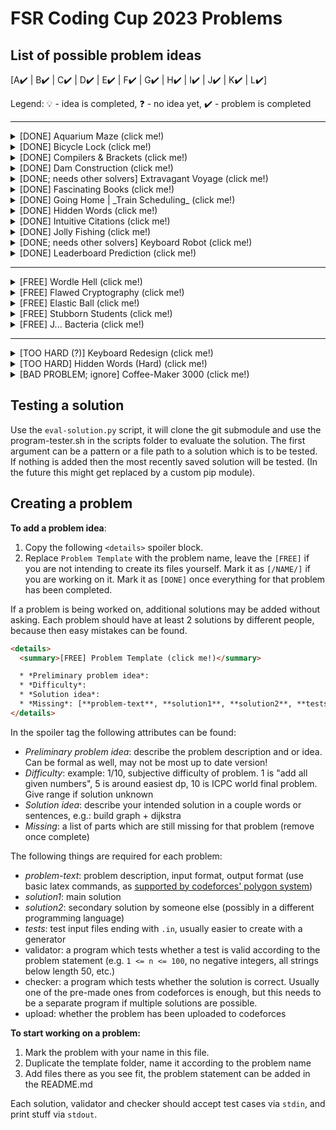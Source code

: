# FSR Coding Cup 2023 Problems


## List of possible problem ideas

[A✔️ | B✔️ | C✔️ | D✔️ | E✔️ | F✔️ | G✔️ | H✔️ | I✔️ | J✔️ | K✔️ | L✔️]

Legend: 💡 - idea is completed, ❓ - no idea yet, ✔️ - problem is completed

---

<details> 
  <summary>[DONE] Aquarium Maze (click me!)</summary>

  * *Preliminary problem idea*: you are given a 2D matrix of # and . (an aquarium). How much water fits inside of it? (Water does not flow up into airpockets)
  * *Difficulty*: 2-3/10
  * *Solution idea*: dfs or bfs
  * *Missing*: [(improve)**, **solution-slide**]
  * *Variation*: given a maze as a 2D matrix of # and . print the length of the shortest path.
</details>

<details> 
  <summary>[DONE] Bicycle Lock (click me!)</summary>

  * *Preliminary problem idea*: your gloves are too thick for the bicycle lock. Can only turn 2 dials at once, 2-100 numbers from 0 to 9 on lock. How many steps to turn to correct solution (if possible) given start position and correct position.
  * *Difficulty*: 2/10
  * *Solution idea*: greedy, start at left and check whether rightmost digit is correct
  * *Missing*: [**solution2**, **image of gloves + lock**, **solution-slide**]
</details>

<details> 
  <summary>[DONE] Compilers & Brackets (click me!)</summary>

  * *Preliminary problem idea*: You just completed the lecture on how to create compilers, and now that you are an expert at it you want to test your skills. You decide to create your own programming language. First steps first, however, so you decide the most important thing is brackets, and lots of them. You want to write a parser which tells you whether a list of open and closed brackets is valid. Print "valid" or "invalid"
  * *Difficulty*: 2-3/10
  * *Solution idea*: track sum of open/closed brackets, if negative: print invalid
  * *Missing*: [**solution2**, **solution-slide**]
</details>

<details> 
  <summary>[DONE] Dam Construction (click me!)</summary>

  * *Preliminary problem idea*: you have a limited number of 3 types of lego bricks, 1, 2 and 4 wide. What is the highest wall of width w you can build?
  * *Difficulty*: 3/10
  * *Solution idea*: greedy
  * *Missing*: [**solution2**, **solution-slide**]
</details>


<details> 
  <summary>[DONE; needs other solvers] Extravagant Voyage (click me!)</summary>

  * *Preliminary problem idea*: You are travelling home as part of going home, you are bringing n items of value x and volume v, your luggage only fits L litres of volume though. What is the maximum sentimental value you can bring?
  * *Difficulty*:
  * *Solution idea*: knapsack
  * *Missing*: [**problem-text**, **solution1**, **solution2**, **tests**, **validator**, **checker**, **upload**, **solution-slide**]
</details>

<details> 
  <summary>[DONE] Fascinating Books (click me!)</summary>

  * *Preliminary problem idea*: You wonder around the library looking for the best book on visual basic, but you see so many books that any book title you read starts to lose its meaning. You just see letters, and you start to wonder. Do these books on this shelf contain each letter of the english alphabet at least once? Print "yes" or "no"
  * *Difficulty*: 1/10
  * *Solution idea*:
  * *Missing*: [**solution-slide**, **image-in-library**]
</details>


<details> 
  <summary>[DONE] Going Home | _Train Scheduling_ (click me!)</summary>

  * *Preliminary problem idea*: you are in Rostock, but tomorrow you want to be at home! So you decide to go with deutsche bahn, however you see that their planning system is not working. So you take the matters in your own hands. You take all routes in the system and create your own timetable and routing. Of course the deutsche bahn trains may have some delay. Given the routes for the day and the maximum delay for each train, print the earliest possible time for arrival, and the latest possible time
  * *Difficulty*: 5/10
  * *Solution idea*: make graph, traverse with dijkstra
  * *Missing*: [**solution2**, **solution-slide**]
</details>

<details> 
  <summary>[DONE] Hidden Words (click me!)</summary>

  * *Preliminary problem idea*: Given a list of words, construct a string of minimal length which contains each given word. Much easier variation: words have to appear in order. A bit harder: words appear in order, but may be shifted.
  * *Difficulty*: 2/10
  * *Solution idea*:
  * *Missing*: [**solution2**, **solution-slide**]
</details>


<details> 
  <summary>[DONE] Intuitive Citations (click me!)</summary>

  * *Preliminary problem idea*: Random authors, print first author alphabetically + et al
  * *Difficulty*: 1/10
  * *Solution idea*: sort
  * *Missing*: [**solution2**, **solution-slide**]
</details>

<details> 
  <summary>[DONE] Jolly Fishing (click me!)</summary>

  * *Preliminary problem idea*: fishes grow by x percent everyday, fishers fish y percent everyday, you can permit them to fish on any day of the year, what is the maximum number of Megafishes you can allow to fish without overfishing?
  * *Difficulty*: 2/10
  * *Solution idea*: greedy-ish
  * *Missing*: [**solution2**, **solution-slide**]
</details>


<details> 
  <summary>[DONE; needs other solvers] Keyboard Robot (click me!)</summary>

  * *Preliminary problem idea*: you are given a 6x6 keyboard layout and a list of words. You are building a robot with 2 separately movable fingers which can type letters on that keyboard. The fingers can only move along the grid, not diagonally, but they can move at the same time. Each movement costs 1 second, what is the minimal number seconds required to type all words correctly?
  * *Difficulty*: 6/10
  * *Solution idea*: shortest path? dp?
  * *Missing*: [**solution2**, **solution-slide**]
</details>

<details> 
  <summary>[DONE] Leaderboard Prediction (click me!)</summary>

  * *Preliminary problem idea*: You are a crazy good competitive programmer, you have read all 8 problems, you have 3 hours and 50 minutes of the contest remaining, and now you know how long each problem will take you in minutes. Print how many problems you will be able to solve in 3:50 and what the time penalty will be for those solved problems.
  * *Difficulty*: 1/10
  * *Solution idea*:
  * *Missing*: [**solution2**, **solution-slide**]
</details>


---


<details> 
  <summary>[FREE] Wordle Hell (click me!)</summary>

  * *Preliminary problem idea*: While again not paying attention in the lecture, you are playing wordle on your phone. You see that you only have 4 guesses left. You wonder what is the best way to test as many letters as possible. Given a list of 5-letter words (may not be valid wordle words), find 4 words which maximize the number of distinct letters across them.
  * *Difficulty*: 3-6/10
  * *Solution idea*: 
  * *Missing*: [**problem-text**, **solution1**, **solution2**, **tests**, **validator**, **checker**, **upload**, **solution-slide**]
</details>


<details> 
  <summary>[FREE] Flawed Cryptography (click me!)</summary>

  * *Preliminary problem idea*: You are a pretty good white-hat-hacker and so you have found a backdoor on a website. Its security is at least not entirely terrible, you have gotten only the access to test the hashing algorithm of the website. You try it out, to see whether its SHA256 or something similar, but to your surprise you see that it seems to be neither, in fact it looks very short and not very good. For "password" you got "??e?b???" Immediately, you try a couple of other words
  * *Difficulty*: 1-3/10
  * *Solution idea*: leave "0-9a-f" as is in the original, calculate ascii index of rest of chars, take mod 16, index of "0-9a-f" list. Harder: + shift entire string by 3
  * *Missing*: [**problem-text**, **solution1**, **solution2**, **tests**, **validator**, **checker**, **upload**, **solution-slide**]
</details>

<details> 
  <summary>[FREE] Elastic Ball (click me!)</summary>

  * *Preliminary problem idea*: you are given a n x m grid of `.`, `O` or `#` characters, you are to compute the trajectory of a ball such that it hits the target `O`s. Print the trajectory, the ball bounces in a parabola
  * *Difficulty*: 3-4/10
  * *Solution idea*: bruteforce various throwing strengths
  * *Missing*: [**problem-text**, **solution1**, **solution2**, **tests**, **validator**, **checker**, **upload**, **solution-slide**]
</details>


<details> 
  <summary>[FREE] Stubborn Students (click me!)</summary>

  * *Preliminary problem idea*: you are to manage a n x m room full of seats for students, you expect near full occupancy so you decide in order to make the seating smoother to create an algorithm for automatic seating. Each row can only be accessed from one side. You are given a list of n students, and which time slots they have lectures (each student will only be in the room during those time slots.) Students are stubborn though, once seated they will not leave their place until they don't have a time slot in that room. Print a seating which minimizes the number of times a student has to stand up in order to allow another student through.
  * *Difficulty*: 5-7/10
  * *Solution idea*: dp?
  * *Missing*: [**problem-text**, **solution1**, **solution2**, **tests**, **validator**, **checker**, **upload**, **solution-slide**]
</details>


<details> 
  <summary>[FREE] J... Bacteria (click me!)</summary>

  * *Preliminary problem idea*: a colony of bacteria doubles every n minutes, at hour x the petri dish was full, when was the petri dish half full? 
  * *Difficulty*: 1/10
  * *Solution idea*: too easy
  * *Missing*: [**problem-text**, **solution1**, **solution2**, **tests**, **validator**, **checker**, **upload**, **solution-slide**]
</details>


---


<details> 
  <summary>[TOO HARD (?)] Keyboard Redesign (click me!)</summary>

  * *Preliminary problem idea*: You have decided to redesign the keyboard. Given a list of words, create an optimal keyboard on a integer grid, such that the distances between letters is minimized when typing the given words."Easier" alternative: 1x26 row of numbers, still really hard, no idea how to solve?
  * *Difficulty*: 6-10/10
  * *Solution idea*:
  * *Missing*: [**problem-text**, **solution1**, **solution2**, **tests**, **validator**, **checker**, **upload**, **solution-slide**]
</details>


<details> 
  <summary>[TOO HARD] Hidden Words (Hard) (click me!)</summary>

  * *Preliminary problem idea*: Construct a n x n grid of letters.  You are given m words, each word should occur exactly once in that grid either horizontally or vertically. 
  * *Difficulty*: 6-10/10
  * *Solution idea*:
  * *Missing*: [**problem-text**, **solution1**, **solution2**, **tests**, **validator**, **checker**, **upload**, **solution-slide**]
</details>

<details> 
  <summary>[BAD PROBLEM; ignore] Coffee-Maker 3000 (click me!)</summary>

  * *Preliminary problem idea*: Tomorrow is the last submission day for your seminar paper, you have written exactly 0 words so far. It is time to work you say, it will be a long day. You prepare your custom self-built coffee machine for the next t hours. You have enough coffee for x coffee cups in that time. Each time it brews a coffee you drink it immediately and you gain a boost to your productivity for m minutes. Drinking multiple coffee cups in the same time is not as effective, it follows the formula sqrt(x), where x is the number of boosts active during that timeframe. Each minute you write n words, what is the maximum number of words you can write if you optimize the coffee machine?
  * *Difficulty*: 
  * *Solution idea*:
  * *Missing*: [**problem-text**, **solution1**, **solution2**, **tests**, **validator**, **checker**, **upload**, **solution-slide**]
</details>



## Testing a solution

Use the `eval-solution.py` script, it will clone the git submodule and use the program-tester.sh in the scripts folder to evaluate the solution. The first argument can be a pattern or a file path to a solution which is to be tested. If nothing is added then the most recently saved solution will be tested. (In the future this might get replaced by a custom pip module).

## Creating a problem


**To add a problem idea**: 

1. Copy the following `<details>` spoiler block. 
2. Replace `Problem Template` with the problem name, leave the `[FREE]` if you are not intending to create its files yourself. Mark it as `[/NAME/]` if you are working on it. Mark it as `[DONE]` once everything for that problem has been completed.

If a problem is being worked on, additional solutions may be added without asking. Each problem should have at least 2 solutions by different people, because then easy mistakes can be found.

```html
<details> 
  <summary>[FREE] Problem Template (click me!)</summary>

  * *Preliminary problem idea*: 
  * *Difficulty*: 
  * *Solution idea*:
  * *Missing*: [**problem-text**, **solution1**, **solution2**, **tests**, **validator**, **checker**, **upload**, **solution-slide**]
</details>
```

In the spoiler tag the following attributes can be found:

* *Preliminary problem idea*: describe the problem description and or idea. Can be formal as well, may not be most up to date version!
* *Difficulty*: example: 1/10, subjective difficulty of problem. 1 is "add all given numbers", 5 is around easiest dp, 10 is ICPC world final problem. Give range if solution unknown
* *Solution idea*: describe your intended solution in a couple words or sentences, e.g.: build graph + dijkstra
* *Missing*: a list of parts which are still missing for that problem (remove once complete)

The following things are required for each problem:

* _problem-text_: problem description, input format, output format (use basic latex commands, as [supported by codeforces' polygon system](https://polygon.codeforces.com/docs/statements-tex-manual?ccid=0024b28061a8a61a73208fdecd433e9e&session=6ac53d17b6402d9f6a2692326b91989a06fa6000))
* _solution1_: main solution 
* _solution2_: secondary solution by someone else (possibly in a different programming language)
* _tests_: test input files ending with `.in`, usually easier to create with a generator
* validator: a program which tests whether a test is valid according to the problem statement (e.g. `1 <= n <= 100`, no negative integers, all strings below length 50, etc.)
* checker: a program which tests whether the solution is correct. Usually one of the pre-made ones from codeforces is enough, but this needs to be a separate program if multiple solutions are possible.
* upload: whether the problem has been uploaded to codeforces


**To start working on a problem:**

1. Mark the problem with your name in this file.
2. Duplicate the template folder, name it according to the problem name
3. Add files there as you see fit, the problem statement can be added in the README.md

Each solution, validator and checker should accept test cases via `stdin`, and print stuff via `stdout`. 

